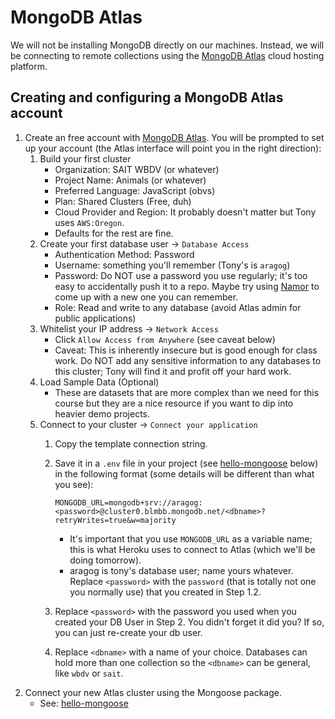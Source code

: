 # MongoDB Atlas
We will not be installing MongoDB directly on our machines. Instead, we will be connecting to remote collections using the [MongoDB Atlas](https://www.mongodb.com/cloud/atlas) cloud hosting platform. 

## Creating and configuring a MongoDB Atlas account
1. Create an free account with [MongoDB Atlas](https://www.mongodb.com/cloud/atlas). You will be prompted to set up your account (the Atlas interface will point you in the right direction):
    1. Build your first cluster
        - Organization: SAIT WBDV (or whatever)
        - Project Name: Animals (or whatever)
        - Preferred Language: JavaScript (obvs)
        - Plan: Shared Clusters (Free, duh)
        - Cloud Provider and Region: It probably doesn't matter but Tony uses `AWS:Oregon`.
        - Defaults for the rest are fine.
    2. Create your first database user -> `Database Access`
        - Authentication Method: Password
        - Username: something you'll remember (Tony's is `aragog`)
        - Password: Do NOT use a password you use regularly; it's too easy to accidentally push it to a repo. Maybe try using [Namor](https://acidtone.github.io/namor/) to come up with a new one you can remember.
        - Role: Read and write to any database (avoid Atlas admin for public applications)
    3. Whitelist your IP address -> `Network Access`
        - Click `Allow Access from Anywhere` (see caveat below)
        - Caveat: This is inherently insecure but is good enough for class work. Do NOT add any sensitive information to any databases to this cluster; Tony will find it and profit off your hard work.
    4. Load Sample Data (Optional)
        - These are datasets that are more complex than we need for this course but they are a nice resource if you want to dip into heavier demo projects.
    5. Connect to your cluster -> `Connect your application`
        1. Copy the template connection string.
        2. Save it in a `.env` file in your project (see [hello-mongoose](hello-mongoose) below) in the following format (some details will be different than what you see):

            ```
            MONGODB_URL=mongodb+srv://aragog:<password>@cluster0.blmbb.mongodb.net/<dbname>?retryWrites=true&w=majority
            ```

            - It's important that you use `MONGODB_URL` as a variable name; this is what Heroku uses to connect to Atlas (which we'll be doing tomorrow).
            - aragog is tony's database user; name yours whatever. Replace `<password>` with the `password` (that is totally not one you normally use) that you created in Step 1.2.
        3. Replace `<password>` with the password you used when you created your DB User in Step 2. You didn't forget it did you? If so, you can just re-create your db user.
        4. Replace `<dbname>` with a name of your choice. Databases can hold more than one collection so the `<dbname>` can be general, like `wbdv` or `sait`.
2. Connect your new Atlas cluster using the Mongoose package.
    - See: [hello-mongoose](hello-mongoose)